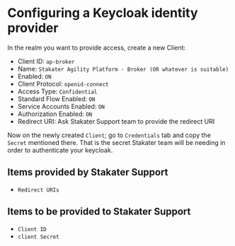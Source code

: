 # Configuring a Keycloak identity provider

In the realm you want to provide access, create a new Client:

- Client ID: `ap-broker`
- Name: `Stakater Agility Platform - Broker (OR whatever is suitable)`
- Enabled: `ON`
- Client Protocol: `openid-connect`
- Access Type: `Confidential`
- Standard Flow Enabled: `ON`
- Service Accounts Enabled: `ON`
- Authorization Enabled: `ON`
- Redirect URI: Ask Stakater Support team to provide the redirect URI

Now on the newly created `Client`; go to `Credentials` tab and copy the `Secret` mentioned there. That is the secret Stakater team will be needing in order to authenticate your keycloak.

## Items provided by Stakater Support

- `Redirect URIs`

## Items to be provided to Stakater Support

- `Client ID`
- `client Secret`
